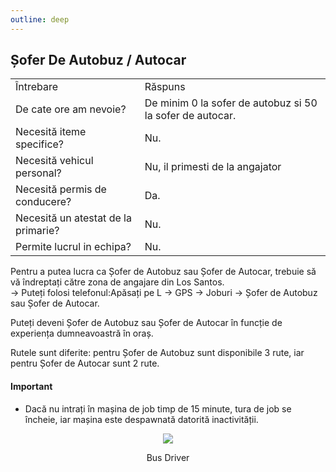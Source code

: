 ```yaml
---
outline: deep
---
```


## Șofer De Autobuz / Autocar

<table>
    <tr>
        <td>Întrebare</td>
        <td>Răspuns</td>
    </tr>
    <tr>
        <td>De cate ore am nevoie?</td>
        <td>De minim 0 la sofer de autobuz si 50 la sofer de autocar.</td>
    </tr>
    <tr>
        <td>Necesită iteme specifice?</td>
        <td>Nu.</td>
    </tr>
    <tr>
        <td>Necesită vehicul personal?</td>
        <td>Nu, il primesti de la angajator</td>
    </tr>
    <tr>
        <td>Necesită permis de conducere?</td>
        <td>Da.</td>
    </tr>
    <tr>
        <td>Necesită un atestat de la primarie?</td>
        <td>Nu.</td>
    </tr>
    <tr>
        <td>Permite lucrul in echipa?</td>
        <td>Nu.</td>
    </tr>
</table>

Pentru a putea lucra ca <span class="button-p-job">Șofer de Autobuz</span> sau <span class="button-p-job">Șofer de Autocar</span>, trebuie să vă îndreptați către zona de angajare din Los Santos.
<br>-> Puteți folosi telefonul:<span class="button-p-job">Apăsați pe L -> GPS -> Joburi -> Șofer de Autobuz sau Șofer de Autocar</span>.

Puteți deveni <span class="button-p-job">Șofer de Autobuz</span> sau <span class="button-p-job">Șofer de Autocar</span> în funcție de experiența dumneavoastră în oraș.

Rutele sunt diferite: pentru <span class="button-p-job">Șofer de Autobuz</span> sunt disponibile 3 rute, iar pentru <span class="button-p-job">Șofer de Autocar</span> sunt 2 rute.

#### <span class="button-p-job"><b>Important</b></span>

- Dacă nu intrați în mașina de job timp de <span class="button-r-job">15 minute</span>, tura de job se încheie, iar mașina este despawnată datorită inactivității.

<p align="center"><img src="https://i.imgur.com/xi7aZEr.png"/></p>
<p style="text-align: center">Bus Driver</p>